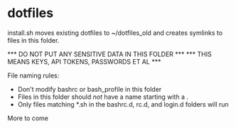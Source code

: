 # dotfiles

install.sh moves existing dotfiles to ~/dotfiles_old and creates symlinks to files in this folder.

*** DO NOT PUT ANY SENSITIVE DATA IN THIS FOLDER ***
*** THIS MEANS KEYS, API TOKENS, PASSWORDS ET AL ***


File naming rules:
- Don't modify bashrc or bash_profile in this folder
- Files in this folder should *not* have a name starting with a .
- Only files matching *.sh in the bashrc.d, rc.d, and login.d folders will run

More to come
